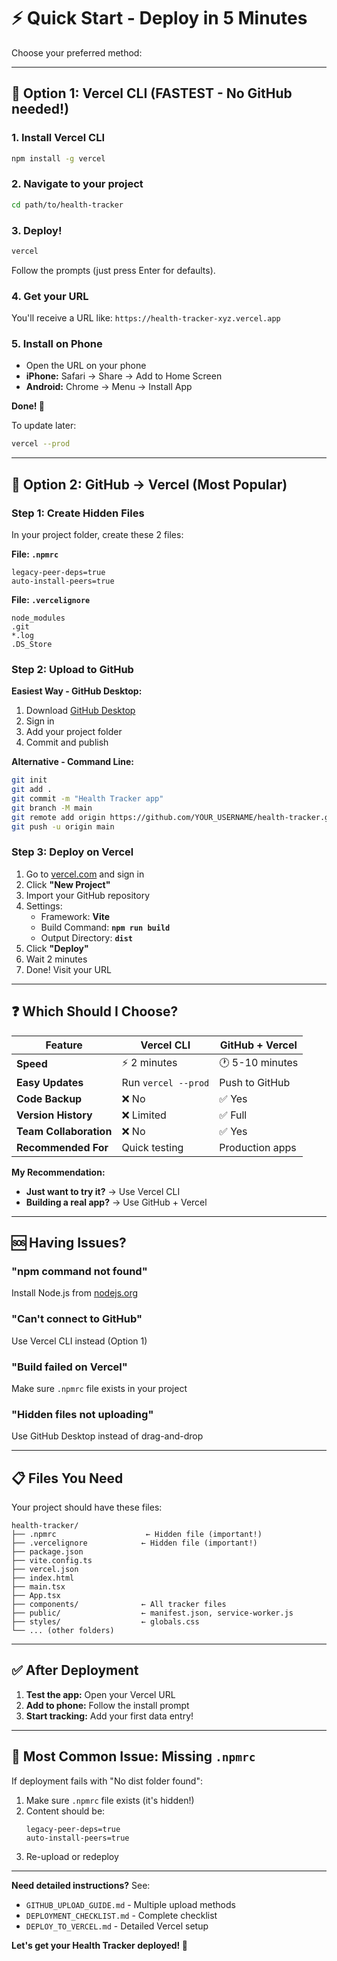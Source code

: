 # ⚡ Quick Start - Deploy in 5 Minutes

Choose your preferred method:

---

## 🚀 Option 1: Vercel CLI (FASTEST - No GitHub needed!)

### 1. Install Vercel CLI
```bash
npm install -g vercel
```

### 2. Navigate to your project
```bash
cd path/to/health-tracker
```

### 3. Deploy!
```bash
vercel
```

Follow the prompts (just press Enter for defaults).

### 4. Get your URL
You'll receive a URL like: `https://health-tracker-xyz.vercel.app`

### 5. Install on Phone
- Open the URL on your phone
- **iPhone:** Safari → Share → Add to Home Screen
- **Android:** Chrome → Menu → Install App

**Done! 🎉**

To update later:
```bash
vercel --prod
```

---

## 📱 Option 2: GitHub → Vercel (Most Popular)

### Step 1: Create Hidden Files
In your project folder, create these 2 files:

**File: `.npmrc`**
```
legacy-peer-deps=true
auto-install-peers=true
```

**File: `.vercelignore`**
```
node_modules
.git
*.log
.DS_Store
```

### Step 2: Upload to GitHub

**Easiest Way - GitHub Desktop:**
1. Download [GitHub Desktop](https://desktop.github.com/)
2. Sign in
3. Add your project folder
4. Commit and publish

**Alternative - Command Line:**
```bash
git init
git add .
git commit -m "Health Tracker app"
git branch -M main
git remote add origin https://github.com/YOUR_USERNAME/health-tracker.git
git push -u origin main
```

### Step 3: Deploy on Vercel
1. Go to [vercel.com](https://vercel.com) and sign in
2. Click **"New Project"**
3. Import your GitHub repository
4. Settings:
   - Framework: **Vite**
   - Build Command: **`npm run build`**  
   - Output Directory: **`dist`**
5. Click **"Deploy"**
6. Wait 2 minutes
7. Done! Visit your URL

---

## ❓ Which Should I Choose?

| Feature | Vercel CLI | GitHub + Vercel |
|---------|-----------|-----------------|
| **Speed** | ⚡ 2 minutes | 🕐 5-10 minutes |
| **Easy Updates** | Run `vercel --prod` | Push to GitHub |
| **Code Backup** | ❌ No | ✅ Yes |
| **Version History** | ❌ Limited | ✅ Full |
| **Team Collaboration** | ❌ No | ✅ Yes |
| **Recommended For** | Quick testing | Production apps |

**My Recommendation:**
- **Just want to try it?** → Use Vercel CLI
- **Building a real app?** → Use GitHub + Vercel

---

## 🆘 Having Issues?

### "npm command not found"
Install Node.js from [nodejs.org](https://nodejs.org)

### "Can't connect to GitHub"
Use Vercel CLI instead (Option 1)

### "Build failed on Vercel"
Make sure `.npmrc` file exists in your project

### "Hidden files not uploading"
Use GitHub Desktop instead of drag-and-drop

---

## 📋 Files You Need

Your project should have these files:

```
health-tracker/
├── .npmrc                    ← Hidden file (important!)
├── .vercelignore            ← Hidden file (important!)
├── package.json
├── vite.config.ts
├── vercel.json
├── index.html
├── main.tsx
├── App.tsx
├── components/              ← All tracker files
├── public/                  ← manifest.json, service-worker.js
├── styles/                  ← globals.css
└── ... (other folders)
```

---

## ✅ After Deployment

1. **Test the app:** Open your Vercel URL
2. **Add to phone:** Follow the install prompt
3. **Start tracking:** Add your first data entry!

---

## 🎯 Most Common Issue: Missing `.npmrc`

If deployment fails with "No dist folder found":

1. Make sure `.npmrc` file exists (it's hidden!)
2. Content should be:
   ```
   legacy-peer-deps=true
   auto-install-peers=true
   ```
3. Re-upload or redeploy

---

**Need detailed instructions?** See:
- `GITHUB_UPLOAD_GUIDE.md` - Multiple upload methods
- `DEPLOYMENT_CHECKLIST.md` - Complete checklist
- `DEPLOY_TO_VERCEL.md` - Detailed Vercel setup

**Let's get your Health Tracker deployed! 🚀**
